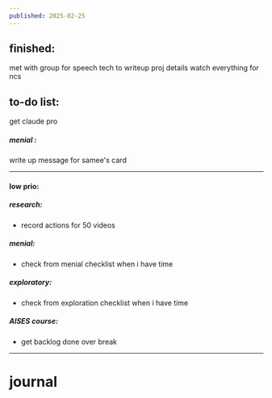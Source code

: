 ```yaml
---
published: 2025-02-25
---
```

## finished:

met with group for speech tech to writeup proj details
watch everything for ncs
## to-do list:

get claude pro
##### menial :
write up message for samee's card

-----
#### low prio:

##### research:
- record actions for 50 videos 
##### menial:
- check from menial checklist when i have time
##### exploratory:
- check from exploration checklist when i have time
##### AISES course:
- get backlog done over break

---
# journal

